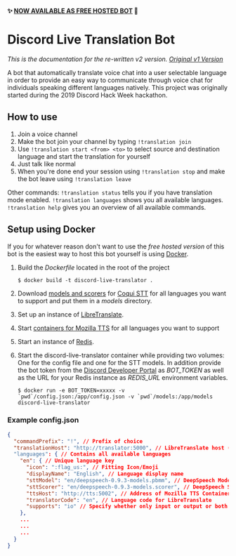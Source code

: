 **✨ [NOW AVAILABLE AS FREE HOSTED BOT](https://discord-live-translator.felisk.io/) 🎉**

# Discord Live Translation Bot

*This is the documentation for the re-written v2 version. [Original v1 Version](/tree/v1)*

A bot that automatically translate voice chat into a user selectable language in order to provide an easy way to communicate through voice chat for individuals speaking different languages natively. This project was originally started during the 2019 Discord Hack Week hackathon.

## How to use

1. Join a voice channel
2. Make the bot join your channel by typing `!translation join`
3. Use `!translation start <from> <to>` to select source and destination language and start the translation for yourself
4. Just talk like normal
5. When you're done end your session using `!translation stop` and make the bot leave using `!translation leave`

Other commands:
`!translation status` tells you if you have translation mode enabled.
`!translation languages` shows you all available languages.
`!translation help` gives you an overview of all available commands.

## Setup using Docker

If you for whatever reason don't want to use the *free hosted version* of this bot is the easiest way to host this bot yourself is using [Docker](https://www.docker.com/).

1. Build the *Dockerfile* located in the root of the project

    `$ docker build -t discord-live-translator .`

2. Download [models and scorers](https://coqui.ai/models) for [Coqui STT](https://github.com/coqui-ai/STT) for all languages you want to support and put them in a *models* directory.

3. Set up an instance of [LibreTranslate](https://github.com/LibreTranslate/LibreTranslate).

4. Start [containers for Mozilla TTS](https://github.com/synesthesiam/docker-mozillatts) for all languages you want to support

5. Start an instance of [Redis](https://redis.io/).

6. Start the discord-live-translator container while providing two volumes: One for the config file and one for the STT models. In addition provide the bot token from the [Discord Developer Portal](https://discord.com/developers/applications) as *BOT_TOKEN* as well as the URL for your Redis instance as *REDIS_URL* environment variables.

    ```$ docker run -e BOT_TOKEN=xxxxx -v `pwd`/config.json:/app/config.json -v `pwd`/models:/app/models discord-live-translator```

### Example config.json

```json
{
  "commandPrefix": "!", // Prefix of choice
  "translationHost": "http://translator:5000", // LibreTranslate host (use https://libretranslate.com if not self-hosting)
  "languages": { // Contains all available languages
    "en": { // Unique language key
      "icon": ":flag_us:", // Fitting Icon/Emoji
      "displayName": "English", // Language display name
      "sttModel": "en/deepspeech-0.9.3-models.pbmm", // DeepSpeech Model file relative to model directory
      "sttScorer": "en/deepspeech-0.9.3-models.scorer", // DeepSpeech Scorer file relative to model directory
      "ttsHost": "http://tts:5002", // Address of Mozilla TTS Container
      "translatorCode": "en", // Language code for LibreTranslate
      "supports": "io" // Specify whether only input or output or both are supported
    },
    ...
    ...
    ...
  }
}
```
